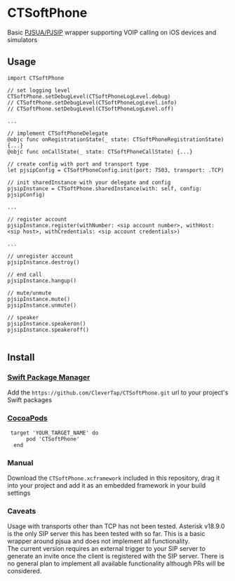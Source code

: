 # CTSoftPhone

Basic [PJSUA/PJSIP](https://www.pjsip.org/) wrapper supporting VOIP calling on iOS devices and simulators

## Usage

```
import CTSoftPhone

// set logging level
CTSoftPhone.setDebugLevel(CTSoftPhoneLogLevel.debug)
// CTSoftPhone.setDebugLevel(CTSoftPhoneLogLevel.info)
// CTSoftPhone.setDebugLevel(CTSoftPhoneLogLevel.off)

... 

// implement CTSoftPhoneDelegate
@objc func onRegistrationState(_ state: CTSoftPhoneRegistrationState) {...}
@objc func onCallState(_ state: CTSoftPhoneCallState) {...}

// create config with port and transport type
let pjsipConfig = CTSoftPhoneConfig.init(port: 7503, transport: .TCP)

// init sharedInstance with your delegate and config
pjsipInstance = CTSoftPhone.sharedInstance(with: self, config: pjsipConfig)

...

// register account
pjsipInstance.register(withNumber: <sip account number>, withHost: <sip host>, withCredentials: <sip account credentials>)
 
...
 
// unregister account 
pjsipInstance.destroy()

// end call 
pjsipInstance.hangup()
 
// mute/unmute
pjsipInstance.mute()
pjsipInstance.unmute()
 
// speaker
pjsipInstance.speakeron()
pjsipInstance.speakeroff()
 
```


## Install

### [Swift Package Manager](https://swift.org/package-manager/) 

Add the `https://github.com/CleverTap/CTSoftPhone.git` url to your project's Swift packages

### [CocoaPods](https://cocoapods.org)

```
 target 'YOUR_TARGET_NAME' do  
      pod 'CTSoftPhone'  
  end 
```

### Manual

Download the `CTSoftPhone.xcframework` included in this repository, drag it into your project and add it as an embedded framework in your build settings

### Caveats
Usage with transports other than TCP has not been tested.
Asterisk v18.9.0 is the only SIP server this has been tested with so far.
This is a basic wrapper around pjsua and does not implement all functionality.  
The current version requires an external trigger to your SIP server to generate an invite once the client is registered with the SIP server.
There is no general plan to implement all available functionality although PRs will be considered.
